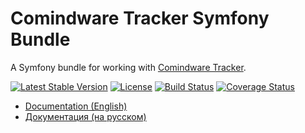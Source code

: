 # Comindware Tracker Symfony Bundle

A Symfony bundle for working with [Comindware Tracker](https://comindware.com/tracker/).

[![Latest Stable Version](https://poser.pugx.org/comindware/tracker-symfony-bundle/v/stable.png)](https://packagist.org/packages/comindware/tracker-symfony-bundle)
[![License](https://poser.pugx.org/comindware/tracker-symfony-bundle/license.png)](https://packagist.org/packages/comindware/tracker-symfony-bundle)
[![Build Status](https://travis-ci.org/comindware/ComindwareTrackerBundle.svg?branch=master)](https://travis-ci.org/comindware/ComindwareTrackerBundle)
[![Coverage Status](https://coveralls.io/repos/github/comindware/ComindwareTrackerBundle/badge.svg?branch=master)](https://coveralls.io/github/comindware/ComindwareTrackerBundle?branch=master)

- [Documentation (English)](src/Resources/doc/index.en.md)
- [Документация (на русском)](src/Resources/doc/index.ru.md)
